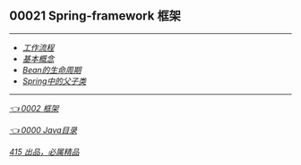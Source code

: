 ## 00021 Spring-framework 框架
---
- *[工作流程](SpringFramework/00001.md)*
- *[基本概念](SpringFramework/00002.md)*
- *[Bean的生命周期](SpringFramework/00003.md)*
- *[Spring中的父子类](SpringFramework/00004.md)*
---

*[👈 0002 框架](../0002框架.md)*

*[👈 0000 Java目录](../0000Java目录.md)*

*[415 出品，必属精品](../../note.md)*